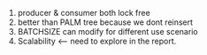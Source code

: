 1. producer & consumer both lock free
2. better than PALM tree because we dont reinsert
3. BATCHSIZE can modify for different use scenario
4. Scalability <-- need to explore in the report.

